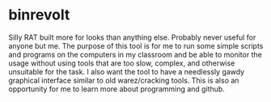 # binrevolt
Silly RAT built more for looks than anything else. Probably never useful for anyone but me.
The purpose of this tool is for me to run some simple scripts and programs on the computers in my classroom and be able to monitor the usage without using tools that are too slow, complex, and otherwise unsuitable for the task. I also want the tool to have a needlessly gawdy graphical interface similar to old warez/cracking tools. This is also an opportunity for me to learn more about programming and github.


